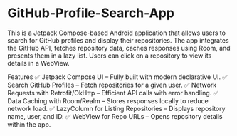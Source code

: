 # GitHub-Profile-Search-App
This is a Jetpack Compose-based Android application that allows users to search for GitHub profiles and display their repositories. The app integrates the GitHub API, fetches repository data, caches responses using Room, and presents them in a lazy list. Users can click on a repository to view its details in a WebView.

Features
✅ Jetpack Compose UI – Fully built with modern declarative UI.
✅ Search GitHub Profiles – Fetch repositories for a given user.
✅ Network Requests with Retrofit/OkHttp – Efficient API calls with error handling.
✅ Data Caching with Room/Realm – Stores responses locally to reduce network load.
✅ LazyColumn for Listing Repositories – Displays repository name, user, and ID.
✅ WebView for Repo URLs – Opens repository details within the app.

